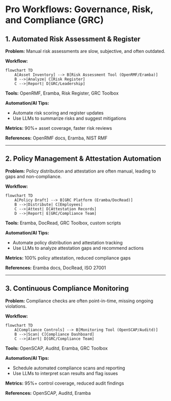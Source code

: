 # Pro Workflows: Governance, Risk, and Compliance (GRC)

## 1. Automated Risk Assessment & Register
**Problem:** Manual risk assessments are slow, subjective, and often outdated.

**Workflow:**
```mermaid
flowchart TD
    A[Asset Inventory] --> B[Risk Assessment Tool (OpenRMF/Eramba)]
    B -->|Analyze| C[Risk Register]
    C -->|Report| D[GRC/Leadership]
```
**Tools:** OpenRMF, Eramba, Risk Register, GRC Toolbox

**Automation/AI Tips:**
- Automate risk scoring and register updates
- Use LLMs to summarize risks and suggest mitigations

**Metrics:** 90%+ asset coverage, faster risk reviews

**References:** OpenRMF docs, Eramba, NIST RMF

---

## 2. Policy Management & Attestation Automation
**Problem:** Policy distribution and attestation are often manual, leading to gaps and non-compliance.

**Workflow:**
```mermaid
flowchart TD
    A[Policy Draft] --> B[GRC Platform (Eramba/DocRead)]
    B -->|Distribute| C[Employees]
    C -->|Attest| D[Attestation Records]
    D -->|Report| E[GRC/Compliance Team]
```
**Tools:** Eramba, DocRead, GRC Toolbox, custom scripts

**Automation/AI Tips:**
- Automate policy distribution and attestation tracking
- Use LLMs to analyze attestation gaps and recommend actions

**Metrics:** 100% policy attestation, reduced compliance gaps

**References:** Eramba docs, DocRead, ISO 27001

---

## 3. Continuous Compliance Monitoring
**Problem:** Compliance checks are often point-in-time, missing ongoing violations.

**Workflow:**
```mermaid
flowchart TD
    A[Compliance Controls] --> B[Monitoring Tool (OpenSCAP/Auditd)]
    B -->|Scan| C[Compliance Dashboard]
    C -->|Alert| D[GRC/Compliance Team]
```
**Tools:** OpenSCAP, Auditd, Eramba, GRC Toolbox

**Automation/AI Tips:**
- Schedule automated compliance scans and reporting
- Use LLMs to interpret scan results and flag issues

**Metrics:** 95%+ control coverage, reduced audit findings

**References:** OpenSCAP, Auditd, Eramba 